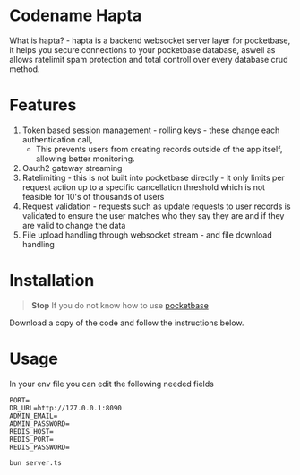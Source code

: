 # Codename Hapta

What is hapta? - hapta is a backend websocket server layer for pocketbase, it helps you secure connections to your pocketbase database, aswell as allows ratelimit spam protection and total controll over every database crud method.

# Features
1. Token based session management - rolling keys - these change each authentication call,
    - This prevents users from creating records outside of the app itself, allowing better monitoring.
3. Oauth2 gateway streaming
4. Ratelimiting - this is not built into pocketbase directly - it only limits per request action up to a specific cancellation threshold which is not feasible for 10's of thousands of users
5. Request validation - requests such as update requests to user records is validated to ensure the user matches who they say they are and if they are valid to change the data
6. File upload handling through websocket stream - and file download handling 

# Installation
> **Stop** If you do not know how to use [pocketbase](https://pocketbase.io/docs)

Download a copy of the code and follow the instructions below.

# Usage
In your env file you can edit the following needed fields
```env
PORT=
DB_URL=http://127.0.0.1:8090
ADMIN_EMAIL=
ADMIN_PASSWORD=
REDIS_HOST=
REDIS_PORT=
REDIS_PASSWORD=
```
```bash
bun server.ts
```
